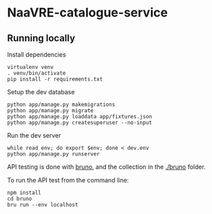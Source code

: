 # NaaVRE-catalogue-service

## Running locally

Install dependencies

```shell
virtualenv venv
. venv/bin/activate
pip install -r requirements.txt
```

Setup the dev database

```shell
python app/manage.py makemigrations
python app/manage.py migrate
python app/manage.py loaddata app/fixtures.json
python app/manage.py createsuperuser --no-input
```

Run the dev server

```shell
while read env; do export $env; done < dev.env
python app/manage.py runserver
```

API testing is done with [bruno](https://github.com/usebruno/bruno), and the collection in the [./bruno](./bruno) folder.

To run the API test from the command line:

```shell
npm install
cd bruno
bru run --env localhost
```
